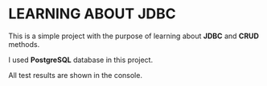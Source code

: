 # LEARNING ABOUT JDBC

This is a simple project with the purpose of learning about __JDBC__ and __CRUD__ methods.<br>

I used __PostgreSQL__ database in this project.

All test results are shown in the console.
